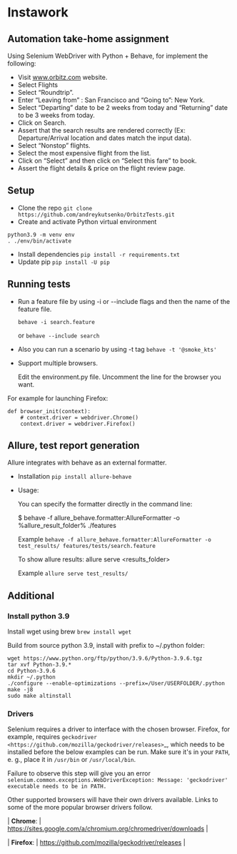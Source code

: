 # Instawork
## Automation take-home assignment

Using Selenium WebDriver with Python + Behave, for implement the following:
- Visit www.orbitz.com website.
- Select Flights
- Select “Roundtrip”.
- Enter “Leaving from” : San Francisco and “Going to”: New York.
- Select “Departing” date to be 2 weeks from today and “Returning” date to be 3 weeks
from today.
- Click on Search.
- Assert that the search results are rendered correctly (Ex: Departure/Arrival location and
dates match the input data).
- Select “Nonstop” flights.
- Select the most expensive flight from the list.
- Click on “Select” and then click on “Select this fare” to book.
- Assert the flight details & price on the flight review page.

## Setup

* Clone the repo `git clone https://github.com/andreykutsenko/OrbitzTests.git`
* Create and activate Python virtual environment
```
python3.9 -m venv env
. ./env/bin/activate
```
* Install dependencies `pip install -r requirements.txt`
* Update pip `pip install -U pip`

## Running tests

* Run a feature file by using -i or --include flags and then the name of the feature file.

    `behave -i search.feature`

    or `behave --include search`

* Also you can run a scenario by using -t tag `behave -t '@smoke_kts'`
* Support multiple browsers. 
  
    Edit the environment.py file. Uncomment the line for the browser you want.

For example for launching Firefox:
```
def browser_init(context):
    # context.driver = webdriver.Chrome()
    context.driver = webdriver.Firefox()
```

## Allure, test report generation

Allure integrates with behave as an external formatter.

* Installation `pip install allure-behave`
* Usage:

    You can specify the formatter directly in the command line:

    $ behave -f allure_behave.formatter:AllureFormatter -o %allure_result_folder% ./features

    Example `behave -f allure_behave.formatter:AllureFormatter -o test_results/ features/tests/search.feature`

    To show allure results: allure serve <results_folder>

    Example `allure serve test_results/`

## Additional 
### Install python 3.9

Install wget using brew `brew install wget`

Build from source python 3.9, install with prefix to ~/.python folder:

```
wget https://www.python.org/ftp/python/3.9.6/Python-3.9.6.tgz
tar xvf Python-3.9.*
cd Python-3.9.6
mkdir ~/.python
./configure --enable-optimizations --prefix=/User/USERFOLDER/.python
make -j8
sudo make altinstall
```

### Drivers

Selenium requires a driver to interface with the chosen browser. 
Firefox, for example, requires `geckodriver <https://github.com/mozilla/geckodriver/releases>`_, which needs to be installed before the below examples can be run.
Make sure it's in your `PATH`, e. g., place it in `/usr/bin` or `/usr/local/bin`.

Failure to observe this step will give you an error `selenium.common.exceptions.WebDriverException: Message: 'geckodriver' executable needs to be in PATH.`

Other supported browsers will have their own drivers available. Links to some of the more popular browser drivers follow.
 
| **Chrome**:  | https://sites.google.com/a/chromium.org/chromedriver/downloads        |

| **Firefox**: | https://github.com/mozilla/geckodriver/releases                       |
